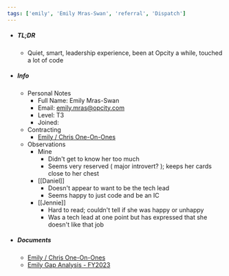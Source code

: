 ```yaml
---
tags: ['emily', 'Emily Mras-Swan', 'referral', 'Dispatch']
---
```


- ##### TL;DR
	- Quiet, smart, leadership experience, been at Opcity a while, touched a lot of code
- ##### Info
	- Personal Notes
		- Full Name: Emily Mras-Swan
		- Email: [emily.mras@opcity.com](mailto:emily.mras@opcity.com)
		- Level: T3
		- Joined:
	- Contracting
		- [Emily / Chris One-On-Ones](https://docs.google.com/document/d/1CIYTCfc14e3GEwuAr9G9CBsAZ1JwR4c1WIZBc5Ybgk0/edit#)
	- Observations
		- Mine
			- Didn't get to know her too much
			- Seems very reserved ( major introvert? ); keeps her cards close to her chest
		- [[Daniel]]
			- Doesn't appear to want to be the tech lead
			- Seems happy to just code and be an IC
		- [[Jennie]]
			- Hard to read; couldn't tell if she was happy or unhappy
			- Was a tech lead at one point but has expressed that she doesn't like that job
- ##### Documents
	- [Emily / Chris One-On-Ones](https://docs.google.com/document/d/1CIYTCfc14e3GEwuAr9G9CBsAZ1JwR4c1WIZBc5Ybgk0/edit#)
	- [Emily Gap Analysis - FY2023](https://docs.google.com/spreadsheets/d/15YhlMPAWZM3asa6yrlPxNcxkAgQi8we6ZZCsDsYzV_4/edit#gid=757965886)